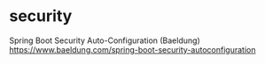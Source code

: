 # security
Spring Boot Security Auto-Configuration (Baeldung)
https://www.baeldung.com/spring-boot-security-autoconfiguration
